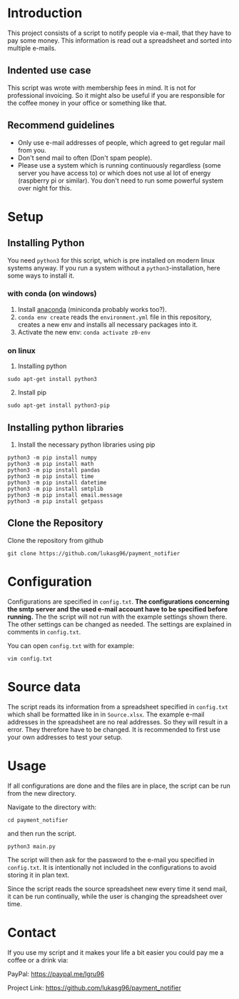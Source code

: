 # Introduction
This project consists of a script to notify people via e-mail, that they have to
pay some money. This information is read out a spreadsheet and sorted into
multiple e-mails.

## Indented use case
This script was wrote with membership fees in mind. It is not for professional
invoicing. So it might also be useful if you are responsible for the coffee
money in your office or something like that.

## Recommend guidelines
- Only use e-mail addresses of people, which agreed to get regular mail from
you.
- Don't send mail to often  (Don't spam people).
- Please use a system which is running continuously regardless (some server you
  have access to) or which does not
use al lot of energy (raspberry pi or similar). You don't need to run some
powerful system over night for this.

# Setup

## Installing Python
You need `python3` for this script, which is pre installed on modern linux
systems anyway. If you run a system without a `python3`-installation, here some
ways to install it.

### with conda (on windows)

1. Install [anaconda](https://docs.anaconda.com/anaconda/install/) (miniconda probably works too?).
2. `conda env create` reads the `environment.yml` file in this
    repository, creates a new env and installs all necessary packages
    into it.
3. Activate the new env: `conda activate z0-env`

### on linux

1. Installing python

```
sudo apt-get install python3
```

2. Install pip

```
sudo apt-get install python3-pip
```


## Installing python libraries

1. Install the necessary python libraries using pip

```
python3 -m pip install numpy
python3 -m pip install math
python3 -m pip install pandas
python3 -m pip install time
python3 -m pip install datetime
python3 -m pip install smtplib
python3 -m pip install email.message
python3 -m pip install getpass
```

## Clone the Repository

Clone the repository from github

```
git clone https://github.com/lukasg96/payment_notifier
```

# Configuration
Configurations  are specified in `config.txt`. __The configurations concerning the smtp server and the used e-mail account have to be specified before running.__ The the script will not run with the example settings shown there. The other settings can be changed as needed. The settings are explained in comments in `config.txt`.

You can open `config.txt` with for example:
```
vim config.txt
```

# Source data
The script reads its information from a spreadsheet specified in `config.txt` which shall be formatted like in in `Source.xlsx`. The example e-mail addresses in the spreadsheet are no real addresses. So they will result in a error. They therefore have to be changed. It is recommended to first use your own addresses to test your setup.

# Usage
If all configurations are done and the files are in place, the script can be run
from the new directory.

Navigate to the directory with:
```
cd payment_notifier
```
and then run the script.
```
python3 main.py
```
The script will then ask for the password to the e-mail you specified in
`config.txt`. It is intentionally not included in the configurations to avoid
storing it in plan text.

Since the script reads the source spreadsheet new every time it send mail, it
can be run continually, while the user is changing the spreadsheet over time.

# Contact
If you use my script and it makes your life a bit easier you could pay me a
coffee or a drink via:

PayPal: https://paypal.me/lgru96

Project Link: https://github.com/lukasg96/payment_notifier
